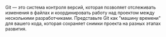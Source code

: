 Git — это система контроля версий, которая позволяет отслеживать изменения в файлах и координировать работу над проектом между несколькими разработчиками. Представьте Git как "машину времени" для вашего кода, которая сохраняет снимки проекта на разных этапах развития.